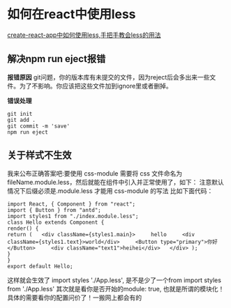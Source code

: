 # 如何在react中使用less

[create-react-app中如何使用less,手把手教会less的用法](../../../%E5%89%AA%E8%97%8F/react/create-react-app%E4%B8%AD%E5%A6%82%E4%BD%95%E4%BD%BF%E7%94%A8less%2C%E6%89%8B%E6%8A%8A%E6%89%8B%E6%95%99%E4%BC%9Aless%E7%9A%84%E7%94%A8%E6%B3%95.md)

## 解决npm run eject报错

**报错原因**
git问题，你的版本库有未提交的文件，因为reject后会多出来一些文件。为了不影响。你应该把这些文件加到ignore里或者删掉。

**错误处理**

```JSX
git init
git add .
git commit -m 'save'
npm run eject

```

## 关于样式不生效

我来公布正确答案吧:要使用 css-module 需要将 css 文件命名为fileName.module.less，然后就能在组件中引入并正常使用了，如下：
注意默认情况下后缀必须是.module.less 才能用 css-module 的写法
比如下面代码：

```JSX
import React, { Component } from "react";
import { Button } from "antd";
import styles1 from "./index.module.less";
class Hello extends Component {
render() {
return (   <div className={styles1.main}>     hello     <div className={styles1.text}>world</div>     <Button type="primary">你好</Button>     <div className="text1">heihei</div>   </div> );
}
}
export default Hello;
```

这样就会生效了
import styles './App.less', 是不是少了一个from 
import styles from './App.less'
其次就是看你是否开始的module: true, 也就是所谓的模块化！具体的需要看你的配置问价了！一搬网上都会有的